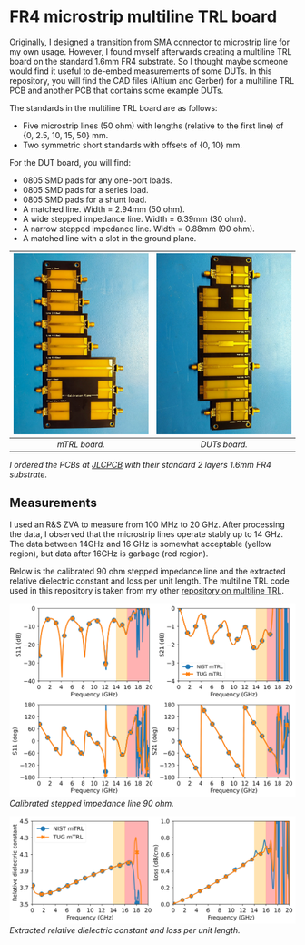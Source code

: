 # FR4 microstrip multiline TRL board

Originally, I designed a transition from SMA connector to microstrip line for my own usage. However, I found myself afterwards creating a multiline TRL board on the standard 1.6mm FR4 substrate. So I thought maybe someone would find it useful to de-embed measurements of some DUTs. In this repository, you will find the CAD files (Altium and Gerber) for a multiline TRL PCB and another PCB that contains some example DUTs.

The standards in the multiline TRL board are as follows:

- Five microstrip lines (50 ohm) with lengths (relative to the first line) of {0, 2.5, 10, 15, 50} mm.
- Two symmetric short standards with offsets of {0, 10} mm.

For the DUT board, you will find:

- 0805 SMD pads for any one-port loads.
- 0805 SMD pads for a series load.
- 0805 SMD pads for a shunt load.
- A matched line. Width = 2.94mm (50 ohm).
- A wide stepped impedance line. Width = 6.39mm (30 ohm).
- A narrow stepped impedance line. Width = 0.88mm (90 ohm).
- A matched line with a slot in the ground plane.

![](./Images/mTRL_pcb.jpeg) | ![](./Images/DUT_pcb.jpeg)
:--: | :--:
*mTRL board.* | *DUTs board.*

*I ordered the PCBs at [JLCPCB](https://jlcpcb.com/) with their standard 2 layers 1.6mm FR4 substrate.*

## Measurements

I used an R&S ZVA to measure from 100 MHz to 20 GHz. After processing the data, I observed that the microstrip lines operate stably up to 14 GHz. The data between 14GHz and 16 GHz is somewhat acceptable (yellow region), but data after 16GHz is garbage (red region).

Below is the calibrated 90 ohm stepped impedance line and the extracted relative dielectric constant and loss per unit length. The multiline TRL code used in this repository is taken from my other [repository on multiline TRL](https://github.com/ZiadHatab/multiline-trl-calibration).

![Calibrated stepped impedance line 90 ohm.](./Images/measured_step_line.png)
*Calibrated stepped impedance line 90 ohm.*

![Extracted relative dielectric constant and loss per unit length.](./Images/measured_ereff_loss.png)
*Extracted relative dielectric constant and loss per unit length.*
